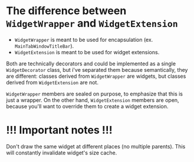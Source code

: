 # The difference between `WidgetWrapper` and `WidgetExtension`

- `WidgetWrapper` is meant to be used for encapsulation (ex. `MainTabWindowTitleBar`).
- `WidgetExtension` is meant to be used for widget extensions.

Both are technically decorators and could be implemented as a single `WidgetDecorator` class, but i've separated them because semantically, they are different: classes derived from `WidgetWrapper` are widgets, but classes derived from `WidgetExtension` are not.

`WidgetWrapper` members are sealed on purpose, to emphasize that this is just a wrapper. On the other hand, `WidgetExtension` members are open, because you'll want to override them to create a widget extension.

# !!! Important notes !!!

Don't draw the same widget at different places (no multiple parents). This will constantly invalidate widget's size cache.